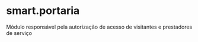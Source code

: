 # smart.portaria
Módulo responsável pela autorização de acesso de visitantes e prestadores de serviço

